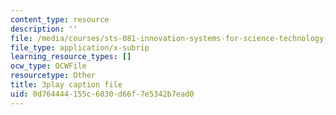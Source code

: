 ```yaml
---
content_type: resource
description: ''
file: /media/courses/sts-081-innovation-systems-for-science-technology-energy-manufacturing-and-health-spring-2017/0d764444155c6030d66f7e5342b7ead0_mCxtdohSJZQ.srt
file_type: application/x-subrip
learning_resource_types: []
ocw_type: OCWFile
resourcetype: Other
title: 3play caption file
uid: 0d764444-155c-6030-d66f-7e5342b7ead0
---
```

